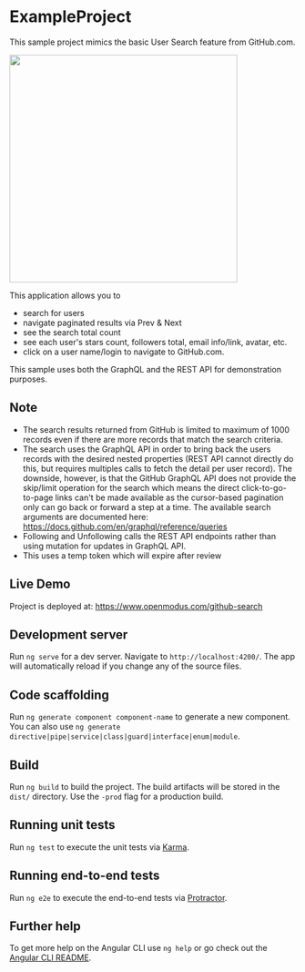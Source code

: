 # ExampleProject
This sample project mimics the basic User Search feature from GitHub.com.

<img src="https://openmodus.com/github-search/github-search.jpg" width="400" />

This application allows you to
* search for users
* navigate paginated results via Prev & Next 
* see the search total count
* see each user's stars count, followers total, email info/link, avatar, etc.
* click on a user name/login to navigate to GitHub.com.

This sample uses both the GraphQL and the REST API for demonstration purposes.

## Note

* The search results returned from GitHub is limited to maximum of 1000 records even if there are more records that match the search criteria.
* The search uses the GraphQL API in order to bring back the users records with the desired nested properties (REST API cannot directly do this, but requires multiples calls to fetch the detail per user record). The downside, however, is that the GitHub GraphQL API does not provide the skip/limit operation for the search which means the direct click-to-go-to-page links can't be made available as the cursor-based pagination only can go back or forward a step at a time. The available search arguments are documented here: https://docs.github.com/en/graphql/reference/queries
* Following and Unfollowing calls the REST API endpoints rather than using mutation for updates in GraphQL API.
* This uses a temp token which will expire after review

## Live Demo

Project is deployed at: https://www.openmodus.com/github-search

## Development server

Run `ng serve` for a dev server. Navigate to `http://localhost:4200/`. The app will automatically reload if you change any of the source files.

## Code scaffolding

Run `ng generate component component-name` to generate a new component. You can also use `ng generate directive|pipe|service|class|guard|interface|enum|module`.

## Build

Run `ng build` to build the project. The build artifacts will be stored in the `dist/` directory. Use the `-prod` flag for a production build.

## Running unit tests

Run `ng test` to execute the unit tests via [Karma](https://karma-runner.github.io).

## Running end-to-end tests

Run `ng e2e` to execute the end-to-end tests via [Protractor](http://www.protractortest.org/).

## Further help

To get more help on the Angular CLI use `ng help` or go check out the [Angular CLI README](https://github.com/angular/angular-cli/blob/master/README.md).
